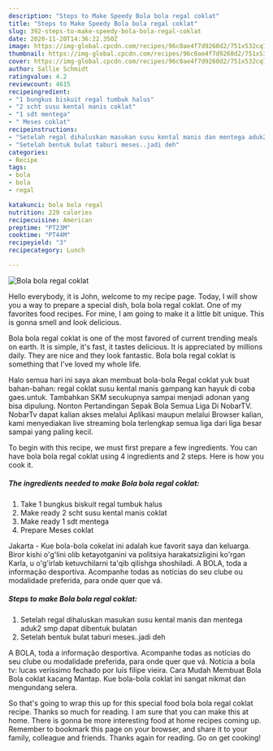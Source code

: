```yaml
---
description: "Steps to Make Speedy Bola bola regal coklat"
title: "Steps to Make Speedy Bola bola regal coklat"
slug: 392-steps-to-make-speedy-bola-bola-regal-coklat
date: 2020-11-20T14:36:22.350Z
image: https://img-global.cpcdn.com/recipes/96c0ae4f7d9260d2/751x532cq70/bola-bola-regal-coklat-foto-resep-utama.jpg
thumbnail: https://img-global.cpcdn.com/recipes/96c0ae4f7d9260d2/751x532cq70/bola-bola-regal-coklat-foto-resep-utama.jpg
cover: https://img-global.cpcdn.com/recipes/96c0ae4f7d9260d2/751x532cq70/bola-bola-regal-coklat-foto-resep-utama.jpg
author: Sallie Schmidt
ratingvalue: 4.2
reviewcount: 4615
recipeingredient:
- "1 bungkus biskuit regal tumbuk halus"
- "2 scht susu kental manis coklat"
- "1 sdt mentega"
- " Meses coklat"
recipeinstructions:
- "Setelah regal dihaluskan masukan susu kental manis dan mentega aduk2 smp dapat dibentuk bulatan"
- "Setelah bentuk bulat taburi meses..jadi deh"
categories:
- Recipe
tags:
- bola
- bola
- regal

katakunci: bola bola regal 
nutrition: 229 calories
recipecuisine: American
preptime: "PT23M"
cooktime: "PT44M"
recipeyield: "3"
recipecategory: Lunch

---
```



![Bola bola regal coklat](https://img-global.cpcdn.com/recipes/96c0ae4f7d9260d2/751x532cq70/bola-bola-regal-coklat-foto-resep-utama.jpg)

Hello everybody, it is John, welcome to my recipe page. Today, I will show you a way to prepare a special dish, bola bola regal coklat. One of my favorites food recipes. For mine, I am going to make it a little bit unique. This is gonna smell and look delicious.

Bola bola regal coklat is one of the most favored of current trending meals on earth. It is simple, it's fast, it tastes delicious. It is appreciated by millions daily. They are nice and they look fantastic. Bola bola regal coklat is something that I've loved my whole life.

Halo semua hari ini saya akan membuat bola-bola Regal coklat yuk buat bahan-bahan: regal coklat susu kental manis gampang kan hayuk di coba gaes.untuk. Tambahkan SKM secukupnya sampai menjadi adonan yang bisa dipulung. Nonton Pertandingan Sepak Bola Semua Liga Di NobarTV. NobarTv dapat kalian akses melalui Aplikasi maupun melalui Browser kalian, kami menyediakan live streaming bola terlengkap semua liga dari liga besar sampai yang paling kecil.


To begin with this recipe, we must first prepare a few ingredients. You can have bola bola regal coklat using 4 ingredients and 2 steps. Here is how you cook it.

<!--inarticleads1-->

##### The ingredients needed to make Bola bola regal coklat:

1. Take 1 bungkus biskuit regal tumbuk halus
1. Make ready 2 scht susu kental manis coklat
1. Make ready 1 sdt mentega
1. Prepare  Meses coklat


Jakarta - Kue bola-bola cokelat ini adalah kue favorit saya dan keluarga. Biror kishi o&#39;g&#39;lini olib ketayotganini va politsiya harakatsizligini ko&#39;rgan Karla, u o&#39;g&#39;irlab ketuvchilarni ta&#39;qib qilishga shoshiladi. A BOLA, toda a informação desportiva. Acompanhe todas as notícias do seu clube ou modalidade preferida, para onde quer que vá. 

<!--inarticleads2-->

##### Steps to make Bola bola regal coklat:

1. Setelah regal dihaluskan masukan susu kental manis dan mentega aduk2 smp dapat dibentuk bulatan
1. Setelah bentuk bulat taburi meses..jadi deh


A BOLA, toda a informação desportiva. Acompanhe todas as notícias do seu clube ou modalidade preferida, para onde quer que vá. Notícia a bola tv: lucas veríssimo fechado por luís filipe vieira. Cara Mudah Membuat Bola Bola coklat kacang Mantap. Kue bola-bola coklat ini sangat nikmat dan mengundang selera. 

So that's going to wrap this up for this special food bola bola regal coklat recipe. Thanks so much for reading. I am sure that you can make this at home. There is gonna be more interesting food at home recipes coming up. Remember to bookmark this page on your browser, and share it to your family, colleague and friends. Thanks again for reading. Go on get cooking!
